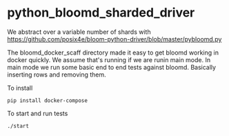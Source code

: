 # python_bloomd_sharded_driver
We abstract over a variable number of shards with https://github.com/posix4e/bloom-python-driver/blob/master/pybloomd.py


The bloomd_docker_scaff directory made it easy to get bloomd working in docker quickly. We assume that's running if we are runin main mode. In main mode we run some basic end to end tests against bloomd. Basically inserting rows and removing them.


To install
```
pip install docker-compose
```

To start and run tests

```
./start
```
